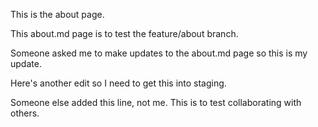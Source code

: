 This is the about page.

This about.md page is to test the feature/about branch.

Someone asked me to make updates to the about.md page so this is my update.

Here's another edit so I need to get this into staging.

Someone else added this line, not me. This is to test collaborating with others.
